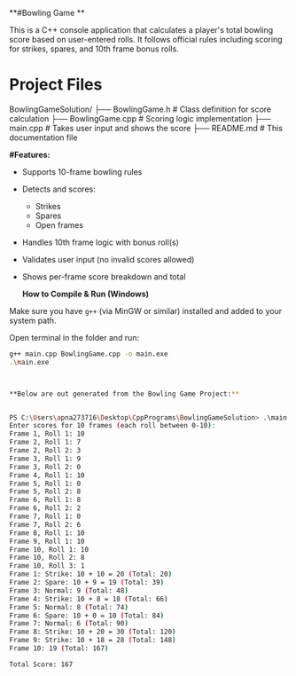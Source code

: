 **#Bowling Game **

This is a C++ console application that calculates a player's total bowling score based on user-entered rolls. 
It follows official rules including scoring for strikes, spares, and 10th frame bonus rolls.

# Project Files
BowlingGameSolution/
├── BowlingGame.h # Class definition for score calculation
├── BowlingGame.cpp # Scoring logic implementation
├── main.cpp # Takes user input and shows the score
├── README.md # This documentation file

**#Features:**
- Supports 10-frame bowling rules
- Detects and scores:
  - Strikes
  - Spares
  - Open frames
- Handles 10th frame logic with bonus roll(s)
- Validates user input (no invalid scores allowed)
- Shows per-frame score breakdown and total



  **How to Compile & Run (Windows)**

Make sure you have `g++` (via MinGW or similar) installed and added to your system path.

Open terminal in the folder and run:

```bash
g++ main.cpp BowlingGame.cpp -o main.exe
.\main.exe



**Below are out generated from the Bowling Game Project:**


PS C:\Users\apna273716\Desktop\CppPrograms\BowlingGameSolution> .\main.exe                                    
Enter scores for 10 frames (each roll between 0-10):
Frame 1, Roll 1: 10
Frame 2, Roll 1: 7
Frame 2, Roll 2: 3
Frame 3, Roll 1: 9
Frame 3, Roll 2: 0
Frame 4, Roll 1: 10
Frame 5, Roll 1: 0
Frame 5, Roll 2: 8
Frame 6, Roll 1: 8
Frame 6, Roll 2: 2
Frame 7, Roll 1: 0
Frame 7, Roll 2: 6
Frame 8, Roll 1: 10
Frame 9, Roll 1: 10
Frame 10, Roll 1: 10
Frame 10, Roll 2: 8
Frame 10, Roll 3: 1
Frame 1: Strike: 10 + 10 = 20 (Total: 20)
Frame 2: Spare: 10 + 9 = 19 (Total: 39)
Frame 3: Normal: 9 (Total: 48)
Frame 4: Strike: 10 + 8 = 18 (Total: 66)
Frame 5: Normal: 8 (Total: 74)
Frame 6: Spare: 10 + 0 = 10 (Total: 84)
Frame 7: Normal: 6 (Total: 90)
Frame 8: Strike: 10 + 20 = 30 (Total: 120)
Frame 9: Strike: 10 + 18 = 28 (Total: 148)
Frame 10: 19 (Total: 167)

Total Score: 167




